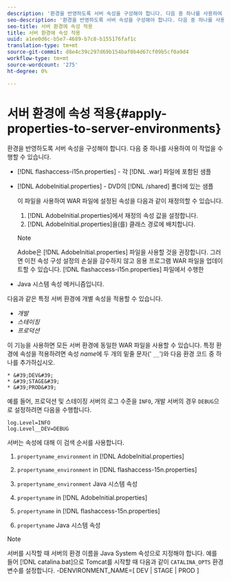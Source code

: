 ```yaml
---
description: '환경을 반영하도록 서버 속성을 구성해야 합니다. 다음 중 하나를 사용하여 이 작업을 수행할 수 있습니다 '
seo-description: '환경을 반영하도록 서버 속성을 구성해야 합니다. 다음 중 하나를 사용하여 이 작업을 수행할 수 있습니다 '
seo-title: 서버 환경에 속성 적용
title: 서버 환경에 속성 적용
uuid: a1ee0d6c-b5e7-4689-b7c8-b155176faf1c
translation-type: tm+mt
source-git-commit: d8e4c39c297d69b154baf0b4d67cf09b5cf0a9d4
workflow-type: tm+mt
source-wordcount: '275'
ht-degree: 0%

---
```



# 서버 환경에 속성 적용{#apply-properties-to-server-environments}

환경을 반영하도록 서버 속성을 구성해야 합니다. 다음 중 하나를 사용하여 이 작업을 수행할 수 있습니다.

* [!DNL flashaccess-i15n.properties] - 각  [!DNL .war] 파일에 포함된 샘플

* [!DNL AdobeInitial.properties] - DVD의  [!DNL /shared] 폴더에 있는 샘플

   이 파일을 사용하여 WAR 파일에 설정된 속성을 다음과 같이 재정의할 수 있습니다.

   1. [!DNL AdobeInitial.properties]에서 재정의 속성 값을 설정합니다.
   1. [!DNL AdobeInitial.properties]을(를) 클래스 경로에 배치합니다.

   >[!NOTE]
   >
   >Adobe은 [!DNL AdobeInitial.properties] 파일을 사용할 것을 권장합니다. 그러면 이전 속성 구성 설정의 손실을 감수하지 않고 응용 프로그램 WAR 파일을 업데이트할 수 있습니다. [!DNL flashaccess-i15n.properties] 파일에서 수행한

* Java 시스템 속성 메커니즘입니다.

다음과 같은 특정 서버 환경에 개별 속성을 적용할 수 있습니다.

* *개발*
* *스테이징*
* *프로덕션*

이 기능을 사용하면 모든 서버 환경에 동일한 WAR 파일을 사용할 수 있습니다. 특정 환경에 속성을 적용하려면 속성 *name*&#x200B;에 두 개의 밑줄 문자(&#39; `__`&#39;)와 다음 환경 코드 중 하나를 추가하십시오.

    * &#39;DEV&#39;
    * &#39;STAGE&#39;
    * &#39;PROD&#39;

<!--<a id="example_A7A58E3EE8DA4114B4F7A9EEB69D50CA"></a>-->

예를 들어, 프로덕션 및 스테이징 서버의 로그 수준을 `INFO`, 개발 서버의 경우 `DEBUG`으로 설정하려면 다음을 수행합니다.

```
log.Level=INFO  
log.Level__DEV=DEBUG 
```

서버는 속성에 대해 이 검색 순서를 사용합니다.

1. `propertyname_environment` in  [!DNL AdobeInitial.properties]

1. `propertyname_environment` in  [!DNL flashaccess-15n.properties]

1. `propertyname_environment` Java 시스템 속성
1. `propertyname` in  [!DNL AdobeInitial.properties]

1. `propertyname` in  [!DNL flashaccess-15n.properties]

1. `propertyname` Java 시스템 속성

>[!NOTE]
>
>서버를 시작할 때 서버의 환경 이름을 Java System 속성으로 지정해야 합니다. 예를 들어 [!DNL catalina.bat]으로 Tomcat를 시작할 때 다음과 같이 `CATALINA_OPTS` 환경 변수를 설정합니다.
>-DENVIRONMENT_NAME=[ DEV | STAGE | PROD ]
